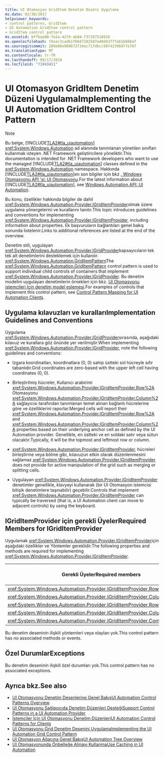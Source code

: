 ```yaml
---
title: UI Otomasyon GridItem Denetim Düzeni Uygulama
ms.date: 03/30/2017
helpviewer_keywords:
- control patterns, GridItem
- UI Automation GridItem control pattern
- GridItem control pattern
ms.assetid: bffbae08-fe2a-42fd-ab84-f37187518916
ms.openlocfilehash: fdaac3cad61f6047201587e48d4377fa61b868af
ms.sourcegitcommit: 289e06e904b72f34ac717dbcc5074239b977e707
ms.translationtype: MT
ms.contentlocale: tr-TR
ms.lasthandoff: 09/17/2019
ms.locfileid: "71043411"
---
```

# <a name="implementing-the-ui-automation-griditem-control-pattern"></a><span data-ttu-id="745fc-102">UI Otomasyon GridItem Denetim Düzeni Uygulama</span><span class="sxs-lookup"><span data-stu-id="745fc-102">Implementing the UI Automation GridItem Control Pattern</span></span>
> [!NOTE]
> <span data-ttu-id="745fc-103">Bu belge, [!INCLUDE[TLA2#tla_uiautomation](../../../includes/tla2sharptla-uiautomation-md.md)] <xref:System.Windows.Automation> ad alanında tanımlanan yönetilen sınıfları kullanmak isteyen .NET Framework geliştiricilere yöneliktir.</span><span class="sxs-lookup"><span data-stu-id="745fc-103">This documentation is intended for .NET Framework developers who want to use the managed [!INCLUDE[TLA2#tla_uiautomation](../../../includes/tla2sharptla-uiautomation-md.md)] classes defined in the <xref:System.Windows.Automation> namespace.</span></span> <span data-ttu-id="745fc-104">Hakkında [!INCLUDE[TLA2#tla_uiautomation](../../../includes/tla2sharptla-uiautomation-md.md)]en son bilgiler için bkz [. Windows Otomasyonu API 'si: UI Otomasyonu](https://go.microsoft.com/fwlink/?LinkID=156746).</span><span class="sxs-lookup"><span data-stu-id="745fc-104">For the latest information about [!INCLUDE[TLA2#tla_uiautomation](../../../includes/tla2sharptla-uiautomation-md.md)], see [Windows Automation API: UI Automation](https://go.microsoft.com/fwlink/?LinkID=156746).</span></span>  
  
 <span data-ttu-id="745fc-105">Bu konu, özellikler hakkında bilgiler de dahil <xref:System.Windows.Automation.Provider.IGridItemProvider>olmak üzere uygulama yönergelerini ve kurallarını tanıtır.</span><span class="sxs-lookup"><span data-stu-id="745fc-105">This topic introduces guidelines and conventions for implementing <xref:System.Windows.Automation.Provider.IGridItemProvider>, including information about properties.</span></span> <span data-ttu-id="745fc-106">Ek başvuruların bağlantıları genel bakış sonunda listelenir.</span><span class="sxs-lookup"><span data-stu-id="745fc-106">Links to additional references are listed at the end of the overview.</span></span>  
  
 <span data-ttu-id="745fc-107">Denetim stili, uygulayan <xref:System.Windows.Automation.Provider.IGridProvider>kapsayıcıların tek tek alt denetimlerini desteklemek için kullanılır. <xref:System.Windows.Automation.GridItemPattern></span><span class="sxs-lookup"><span data-stu-id="745fc-107">The <xref:System.Windows.Automation.GridItemPattern> control pattern is used to support individual child controls of containers that implement <xref:System.Windows.Automation.Provider.IGridProvider>.</span></span> <span data-ttu-id="745fc-108">Bu denetim modelini uygulayan denetimlerin örnekleri için bkz. [UI Otomasyonu istemcileri Için denetim model eşlemesi](control-pattern-mapping-for-ui-automation-clients.md).</span><span class="sxs-lookup"><span data-stu-id="745fc-108">For examples of controls that implement this control pattern, see [Control Pattern Mapping for UI Automation Clients](control-pattern-mapping-for-ui-automation-clients.md).</span></span>  
  
<a name="Implementation_Guidelines_and_Conventions"></a>   
## <a name="implementation-guidelines-and-conventions"></a><span data-ttu-id="745fc-109">Uygulama kılavuzları ve kuralları</span><span class="sxs-lookup"><span data-stu-id="745fc-109">Implementation Guidelines and Conventions</span></span>  
 <span data-ttu-id="745fc-110">Uygulama <xref:System.Windows.Automation.Provider.IGridProvider>sırasında, aşağıdaki kılavuz ve kurallara göz önünde yer verilmiştir:</span><span class="sxs-lookup"><span data-stu-id="745fc-110">When implementing <xref:System.Windows.Automation.Provider.IGridProvider>, note the following guidelines and conventions:</span></span>  
  
- <span data-ttu-id="745fc-111">Izgara koordinatları, koordinatlara (0, 0) sahip üstteki sol hücreyle sıfır tabanlıdır.</span><span class="sxs-lookup"><span data-stu-id="745fc-111">Grid coordinates are zero-based with the upper left cell having coordinates (0, 0).</span></span>  
  
- <span data-ttu-id="745fc-112">Birleştirilmiş hücreler, Kullanıcı arabirimi <xref:System.Windows.Automation.Provider.IGridItemProvider.Row%2A> Otomasyonu <xref:System.Windows.Automation.Provider.IGridItemProvider.Column%2A> sağlayıcısı tarafından tanımlanan temel alınan bağlantı hücrelerine göre ve özelliklerini raporlar.</span><span class="sxs-lookup"><span data-stu-id="745fc-112">Merged cells will report their <xref:System.Windows.Automation.Provider.IGridItemProvider.Row%2A> and <xref:System.Windows.Automation.Provider.IGridItemProvider.Column%2A> properties based on their underlying anchor cell as defined by the UI Automation provider.</span></span> <span data-ttu-id="745fc-113">Genellikle, en üstteki ve en soldaki satır veya sütun olacaktır.</span><span class="sxs-lookup"><span data-stu-id="745fc-113">Typically, it will be the topmost and leftmost row or column.</span></span>  
  
- <span data-ttu-id="745fc-114"><xref:System.Windows.Automation.Provider.IGridItemProvider>, hücreleri birleştirme veya bölme gibi, kılavuzun etkin olarak düzenlenmesini sağlamaz.</span><span class="sxs-lookup"><span data-stu-id="745fc-114"><xref:System.Windows.Automation.Provider.IGridItemProvider> does not provide for active manipulation of the grid such as merging or splitting cells.</span></span>  
  
- <span data-ttu-id="745fc-115">Uygulayan <xref:System.Windows.Automation.Provider.IGridItemProvider> denetimler genellikle, klavyeyi kullanarak (bir UI Otomasyon istemcisi bitişik denetimlere taşınabilir) geçebilir.</span><span class="sxs-lookup"><span data-stu-id="745fc-115">Controls that implement <xref:System.Windows.Automation.Provider.IGridItemProvider> can typically be traversed (that is, a UI Automation client can move to adjacent controls) by using the keyboard.</span></span>  
  
<a name="Required_Members_for_IGridItemProvider"></a>   
## <a name="required-members-for-igriditemprovider"></a><span data-ttu-id="745fc-116">IGridItemProvider için gerekli Üyeler</span><span class="sxs-lookup"><span data-stu-id="745fc-116">Required Members for IGridItemProvider</span></span>  
 <span data-ttu-id="745fc-117">Uygulamak <xref:System.Windows.Automation.Provider.IGridItemProvider>için aşağıdaki özellikler ve Yöntemler gereklidir.</span><span class="sxs-lookup"><span data-stu-id="745fc-117">The following properties and methods are required for implementing <xref:System.Windows.Automation.Provider.IGridItemProvider>.</span></span>  
  
|<span data-ttu-id="745fc-118">Gerekli Üyeler</span><span class="sxs-lookup"><span data-stu-id="745fc-118">Required members</span></span>|<span data-ttu-id="745fc-119">Üye türü</span><span class="sxs-lookup"><span data-stu-id="745fc-119">Member type</span></span>|<span data-ttu-id="745fc-120">Notlar</span><span class="sxs-lookup"><span data-stu-id="745fc-120">Notes</span></span>|  
|----------------------|-----------------|-----------|  
|<xref:System.Windows.Automation.Provider.IGridItemProvider.Row%2A>|<span data-ttu-id="745fc-121">Özellik</span><span class="sxs-lookup"><span data-stu-id="745fc-121">Property</span></span>|<span data-ttu-id="745fc-122">Yok.</span><span class="sxs-lookup"><span data-stu-id="745fc-122">None</span></span>|  
|<xref:System.Windows.Automation.Provider.IGridItemProvider.Column%2A>|<span data-ttu-id="745fc-123">Özellik</span><span class="sxs-lookup"><span data-stu-id="745fc-123">Property</span></span>|<span data-ttu-id="745fc-124">Yok.</span><span class="sxs-lookup"><span data-stu-id="745fc-124">None</span></span>|  
|<xref:System.Windows.Automation.Provider.IGridItemProvider.RowSpan%2A>|<span data-ttu-id="745fc-125">Özellik</span><span class="sxs-lookup"><span data-stu-id="745fc-125">Property</span></span>|<span data-ttu-id="745fc-126">Yok.</span><span class="sxs-lookup"><span data-stu-id="745fc-126">None</span></span>|  
|<xref:System.Windows.Automation.Provider.IGridItemProvider.ColumnSpan%2A>|<span data-ttu-id="745fc-127">Özellik</span><span class="sxs-lookup"><span data-stu-id="745fc-127">Property</span></span>|<span data-ttu-id="745fc-128">Yok.</span><span class="sxs-lookup"><span data-stu-id="745fc-128">None</span></span>|  
|<xref:System.Windows.Automation.Provider.IGridItemProvider.ContainingGrid%2A>|<span data-ttu-id="745fc-129">Özellik</span><span class="sxs-lookup"><span data-stu-id="745fc-129">Property</span></span>|<span data-ttu-id="745fc-130">Yok.</span><span class="sxs-lookup"><span data-stu-id="745fc-130">None</span></span>|  
  
 <span data-ttu-id="745fc-131">Bu denetim deseninin ilişkili yöntemleri veya olayları yok.</span><span class="sxs-lookup"><span data-stu-id="745fc-131">This control pattern has no associated methods or events.</span></span>  
  
<a name="Exceptions"></a>   
## <a name="exceptions"></a><span data-ttu-id="745fc-132">Özel Durumlar</span><span class="sxs-lookup"><span data-stu-id="745fc-132">Exceptions</span></span>  
 <span data-ttu-id="745fc-133">Bu denetim deseninin ilişkili özel durumları yok.</span><span class="sxs-lookup"><span data-stu-id="745fc-133">This control pattern has no associated exceptions.</span></span>  
  
## <a name="see-also"></a><span data-ttu-id="745fc-134">Ayrıca bkz.</span><span class="sxs-lookup"><span data-stu-id="745fc-134">See also</span></span>

- [<span data-ttu-id="745fc-135">UI Otomasyonu Denetim Desenlerine Genel Bakış</span><span class="sxs-lookup"><span data-stu-id="745fc-135">UI Automation Control Patterns Overview</span></span>](ui-automation-control-patterns-overview.md)
- [<span data-ttu-id="745fc-136">UI Otomasyonu Sağlayıcıda Denetim Düzenleri Desteği</span><span class="sxs-lookup"><span data-stu-id="745fc-136">Support Control Patterns in a UI Automation Provider</span></span>](support-control-patterns-in-a-ui-automation-provider.md)
- [<span data-ttu-id="745fc-137">İstemciler İçin UI Otomasyonu Denetim Düzenleri</span><span class="sxs-lookup"><span data-stu-id="745fc-137">UI Automation Control Patterns for Clients</span></span>](ui-automation-control-patterns-for-clients.md)
- [<span data-ttu-id="745fc-138">UI Otomasyonu Grid Denetim Desenini Uygulama</span><span class="sxs-lookup"><span data-stu-id="745fc-138">Implementing the UI Automation Grid Control Pattern</span></span>](implementing-the-ui-automation-grid-control-pattern.md)
- [<span data-ttu-id="745fc-139">UI Otomasyon Ağacına Genel Bakış</span><span class="sxs-lookup"><span data-stu-id="745fc-139">UI Automation Tree Overview</span></span>](ui-automation-tree-overview.md)
- [<span data-ttu-id="745fc-140">UI Otomasyonunda Önbelleğe Almayı Kullanma</span><span class="sxs-lookup"><span data-stu-id="745fc-140">Use Caching in UI Automation</span></span>](use-caching-in-ui-automation.md)
